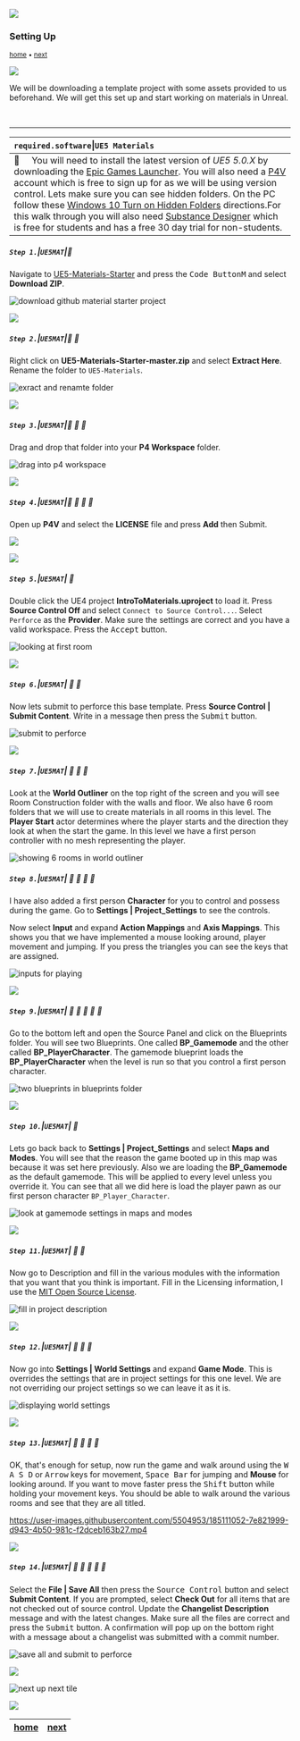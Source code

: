 ![](../images/line3.png)

### Setting Up

<sub>[home](../README.md#user-content-ue5-intro-to-materials) • [next](../basic/README.md#user-content-basic-material)</sub>

![](../images/line3.png)

We will be downloading a template project with some assets provided to us beforehand.  We will get this set up and start working on materials in Unreal.

<br>

---
| `required.software`\|`UE5 Materials`| 
| :--- |
| :floppy_disk: &nbsp; &nbsp; You will need to install the latest version of _UE5 5.0.X_ by downloading the [Epic Games Launcher](https://www.epicgames.com/store/en-US/download). You will also need a [P4V](https://www.perforce.com/downloads/helix-visual-client-p4v) account which is free to sign up for as we will be using version control. Lets make sure you can see hidden folders. On the PC follow these [Windows 10 Turn on Hidden Folders](https://support.microsoft.com/en-us/help/4028316/windows-view-hidden-files-and-folders-in-windows-10) directions.For this walk through you will also need [Substance Designer](https://store.substance3d.com/students-teachers) which is free for students and has a free 30 day trial for non-students. |

##### `Step 1.`\|`UE5MAT`|:small_blue_diamond:

Navigate to [UE5-Materials-Starter](https://github.com/maubanel/UE5-Materials-Starter) and press the <kbd>Code ButtonM</kbd> and select **Download ZIP**.

![download github material starter project](images/downloadZip.png)

![](../images/line2.png)

##### `Step 2.`\|`UE5MAT`|:small_blue_diamond: :small_blue_diamond: 

Right click on **UE5-Materials-Starter-master.zip** and select **Extract Here**.  Rename the folder to `UE5-Materials`.

![exract and renamte folder](images/extractFolder.png)

![](../images/line2.png)

##### `Step 3.`\|`UE5MAT`|:small_blue_diamond: :small_blue_diamond: :small_blue_diamond:

Drag and drop that folder into your **P4 Workspace** folder.

![drag into p4 workspace](images/p4Project.png)

![](../images/line2.png)

##### `Step 4.`\|`UE5MAT`|:small_blue_diamond: :small_blue_diamond: :small_blue_diamond: :small_blue_diamond:

Open up **P4V** and select the **LICENSE** file and press **Add** then Submit.

![](images/.png)

![](../images/line2.png)

##### `Step 5.`\|`UE5MAT`| :small_orange_diamond:

Double click the UE4 project **IntroToMaterials.uproject** to load it. Press **Source Control Off** and select `Connect to Source Control...`.  Select `Perforce` as the **Provider**.  Make sure the settings are correct and you have a valid workspace. Press the <kbd>Accept</kbd> button.

![looking at first room](images/connectToP4.png)

![](../images/line2.png)

##### `Step 6.`\|`UE5MAT`| :small_orange_diamond: :small_blue_diamond:

Now lets submit to perforce this base template.  Press **Source Control | Submit Content**.  Write in a message then press the <kbd>Submit</kbd> button.

![submit to perforce](images/submitP4.png)

![](../images/line2.png)


##### `Step 7.`\|`UE5MAT`| :small_orange_diamond: :small_blue_diamond: :small_blue_diamond:

Look at the **World Outliner** on the top right of the screen and you will see Room Construction folder with the walls and floor. We also have 6 room folders that we will use to create materials in all rooms in this level. The **Player Start** actor determines where the player starts and the direction they look at when the start the game.  In this level we have a first person controller with no mesh representing the player.

![showing 6 rooms in world outliner](images/worldOutliner.png)

##### `Step 8.`\|`UE5MAT`| :small_orange_diamond: :small_blue_diamond: :small_blue_diamond: :small_blue_diamond:

I have also added a first person **Character** for you to control and possess during the game.  Go to **Settings | Project_Settings** to see the controls.

Now select **Input** and expand **Action Mappings** and **Axis Mappings**.  This shows you that we have implemented a mouse looking around, player movement and jumping.  If you press the triangles you can see the keys that are assigned. 

![inputs for playing](images/userInput.png)

![](../images/line2.png)

##### `Step 9.`\|`UE5MAT`| :small_orange_diamond: :small_blue_diamond: :small_blue_diamond: :small_blue_diamond: :small_blue_diamond:

Go to the bottom left and open the Source Panel and click on the Blueprints folder.  You will see two Blueprints.  One called **BP_Gamemode** and the other called **BP_PlayerCharacter**. The gamemode blueprint loads the **BP_PlayerCharacter** when the level is run so that you control a first person character.

![two blueprints in blueprints folder](images/bprints.png)

![](../images/line2.png)

##### `Step 10.`\|`UE5MAT`| :large_blue_diamond:

Lets go back back to **Settings | Project_Settings** and select **Maps and Modes**.  You will see that the reason the game booted up in this map was because it was set here previously. Also we are loading the **BP_Gamemode** as the default gamemode.  This will be applied to every level unless you override it. You can see that all we did here is load the player pawn as our first person character `BP_Player_Character`.

![look at gamemode settings in maps and modes](images/mapsAndModes.png)

![](../images/line2.png)

##### `Step 11.`\|`UE5MAT`| :large_blue_diamond: :small_blue_diamond: 

Now go to Description and fill in the various modules with the information that you want that you think is important. Fill in the Licensing information, I use the [MIT Open Source License](https://opensource.org/licenses/MIT).

![fill in project description](images/description.png)

![](../images/line2.png)


##### `Step 12.`\|`UE5MAT`| :large_blue_diamond: :small_blue_diamond: :small_blue_diamond: 

Now go into **Settings | World Settings** and expand **Game Mode**.  This is overrides the settings that are in project settings for this one level.  We are not overriding our project settings so we can leave it as it is.

![displaying world settings](images/override.png)

![](../images/line2.png)

##### `Step 13.`\|`UE5MAT`| :large_blue_diamond: :small_blue_diamond: :small_blue_diamond:  :small_blue_diamond: 

OK, that's enough for setup, now run the game and walk around using the <kbd>W A S D</kbd> or <kbd>Arrow</kbd> keys for movement, <kbd>Space Bar</kbd> for jumping and **Mouse** for looking around.  If you want to move faster press the <kbd>Shift</kbd> button while holding your movement keys. You should be able to walk around the various rooms and see that they are all titled.

https://user-images.githubusercontent.com/5504953/185111052-7e821999-d943-4b50-981c-f2dceb163b27.mp4

![](../images/line2.png)

##### `Step 14.`\|`UE5MAT`| :large_blue_diamond: :small_blue_diamond: :small_blue_diamond: :small_blue_diamond:  :small_blue_diamond: 

Select the **File | Save All** then press the <kbd>Source Control</kbd> button and select **Submit Content**.  If you are prompted, select **Check Out** for all items that are not checked out of source control. Update the **Changelist Description** message and with the latest changes. Make sure all the files are correct and press the <kbd>Submit</kbd> button. A confirmation will pop up on the bottom right with a message about a changelist was submitted with a commit number.

![save all and submit to perforce](images/submitP42.png)

![](../images/line.png)

<!-- <img src="https://via.placeholder.com/1000x100/45D7CA/000000/?text=Next Up - ADD NEXT TITLE"> -->
![next up next tile](images/banner.png)

![](../images/line.png)

| [home](../README.md#user-content-ue5-intro-to-materials) | [next](../basic/README.md#user-content-basic-material)|
|---|---|
